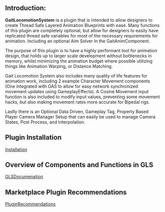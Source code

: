 ## Introduction:

**GaitLocomotionSystem** ia a plugin that is intended to allow designers to create Thread Safe Layered Animation Blueprints with ease. Many functions of this plugin are completely optional, but allow for designers to easily have replicated thread safe variables for most of the necessary requirements for animation. Including an optional Aim Solver in the GaitAnimComponent.

The purpose of this plugin is to have a highly performant tool for animation design, that holds up to larger scale development without bottlenecks in memory, whilst minimizing the animation budget where possible utilizing things like Animation Warping, or Distance Matching.

Gait Locomotion System also includes many quality of life features for animation work, including 2 example Character Movement components (One integrated with GAS to allow for easy network synchronized movement updates using GameplayEffects). A Cosine Movement input function is also included to modify input values, preventing some movement hacks, but also making movement rates more accurate for Bipedal rigs.

Lastly there is an Optional Data Driven, Gameplay Tag, Property Based Player Camera Manager Setup that can easily be used to manage Camera States, Post Process, and Interpolation.

## Plugin Installation
[Installation](https://madteapartygames.github.io/the-gonzo-docs/docs/quickstart.html)

## Overview of Components and Functions in GLS
[GLSDocumenation](https://madteapartygames.github.io/the-gonzo-docs/docs/deepdive.html)

## Marketplace Plugin Recommendations
[PluginRecommendations](https://madteapartygames.github.io/the-gonzo-docs/docs/recommends.html)
